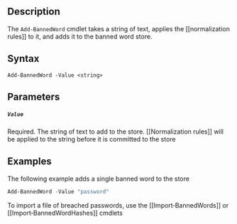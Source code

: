 ## Description
The ```Add-BannedWord``` cmdlet takes a string of text, applies the [[normalization rules]] to it, and adds it to the banned word store. 

## Syntax
```
Add-BannedWord -Value <string>
```

## Parameters
##### `Value`
Required. The string of text to add to the store. [[Normalization rules]] will be applied to the string before it is committed to the store 

## Examples
The following example adds a single banned word to the store
```powershell
Add-BannedWord -Value "password"
```

To import a file of breached passwords, use the [[Import‐BannedWords]] or [[Import‐BannedWordHashes]] cmdlets